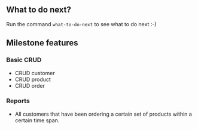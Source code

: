 
## What to do next?
Run the command ```what-to-do-next``` to see what to do next :-)

## Milestone features

### Basic CRUD
- CRUD customer
- CRUD product
- CRUD order

### Reports
- All customers that have been ordering a certain set of products
  within a certain time span.
